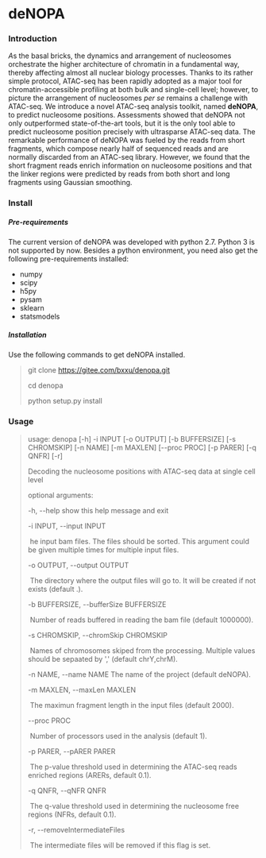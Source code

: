 # deNOPA

### Introduction

*A*s the basal bricks, the dynamics and arrangement of nucleosomes orchestrate the higher architecture of chromatin in a fundamental way, thereby affecting almost all nuclear biology processes. Thanks to its rather simple protocol, ATAC-seq has been rapidly adopted as a major tool for chromatin-accessible profiling at both bulk and single-cell level; however, to picture the arrangement of nucleosomes *per se* remains a challenge with ATAC-seq. We introduce a novel ATAC-seq analysis toolkit, named **deNOPA**, to predict nucleosome positions. Assessments showed that deNOPA not only outperformed state-of-the-art tools, but it is the only tool able to predict nucleosome position precisely with ultrasparse ATAC-seq data. The remarkable performance of deNOPA was fueled by the reads from short fragments, which compose nearly half of sequenced reads and are normally discarded from an ATAC-seq library. However, we found that the short fragment reads enrich information on nucleosome positions and that the linker regions were predicted by reads from both short and long fragments using Gaussian smoothing. 

### Install

##### Pre-requirements

The current version of deNOPA was developed with python 2.7. Python 3 is not supported by now. Besides a python environment, you need also get the following pre-requirements installed:

* numpy
* scipy
* h5py
* pysam
* sklearn
* statsmodels

##### Installation

Use the following commands to get deNOPA installed. 

> git clone https://gitee.com/bxxu/denopa.git
>
> cd denopa
>
> python setup.py install

### Usage

> usage: denopa [-h] -i INPUT [-o OUTPUT] [-b BUFFERSIZE] [-s CHROMSKIP] [-n NAME] [-m MAXLEN] [--proc PROC] [-p PARER] [-q QNFR] [-r]
>
> Decoding the nucleosome positions with ATAC-seq data at single cell level
>
> optional arguments:
>
>   -h, --help            show this help message and exit
>
>   -i INPUT, --input INPUT
>
> ​						he input bam files. The files should be sorted. This argument could be given multiple times for multiple input files.
>
>   -o OUTPUT, --output OUTPUT
>
> ​						The directory where the output files will go to. It will be created if not exists (default .).
>
>   -b BUFFERSIZE, --bufferSize BUFFERSIZE
>
> ​						Number of reads buffered in reading the bam file (default 1000000).
>
>   -s CHROMSKIP, --chromSkip CHROMSKIP
>
> ​						Names of chromosomes skiped from the processing. Multiple values should be sepaated by ',' (default chrY,chrM).
>
>   -n NAME, --name NAME  The name of the project (default deNOPA).
>
>   -m MAXLEN, --maxLen MAXLEN
>
> ​						The maximun fragment length in the input files (default 2000).
>
>   --proc PROC
>
> ​						Number of processors used in the analysis (default 1).
>
>   -p PARER, --pARER PARER
>
> ​						The p-value threshold used in determining the ATAC-seq reads enriched regions (ARERs, default 0.1).
>
>   -q QNFR, --qNFR QNFR  
>
> ​						The q-value threshold used in determining the nucleosome free regions (NFRs, default 0.1).
>
>   -r, --removeIntermediateFiles
>
> ​						The intermediate files will be removed if this flag is set.

























